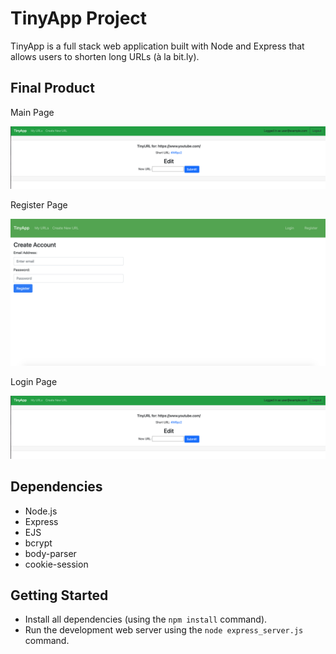 # TinyApp Project

TinyApp is a full stack web application built with Node and Express that allows users to shorten long URLs (à la bit.ly).

## Final Product

Main Page

!["Screenshot of URLs page"](https://github.com/jasforshort/tinyapp/blob/main/docs/urls-page.png)

Register Page

!["Screenshot of register page"](https://github.com/jasforshort/tinyapp/blob/main/docs/register-page.png)

Login Page

!["Screenshot of login page"](https://github.com/jasforshort/tinyapp/blob/main/docs/urls-page.png)


## Dependencies

- Node.js
- Express
- EJS
- bcrypt
- body-parser
- cookie-session


## Getting Started

- Install all dependencies (using the `npm install` command).
- Run the development web server using the `node express_server.js` command.